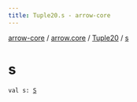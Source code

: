 ```yaml
---
title: Tuple20.s - arrow-core
---
```


[arrow-core](../../index.html) / [arrow.core](../index.html) / [Tuple20](index.html) / [s](./s.html)

# s

`val s: `[`S`](index.html#S)